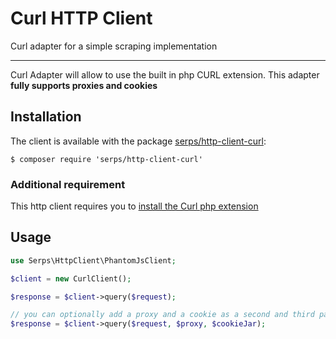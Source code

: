 Curl HTTP Client
================

Curl adapter for a simple scraping implementation

---

Curl Adapter will allow to use the built in php CURL extension. This adapter **fully supports proxies and cookies**

Installation
------------

The client is available with the package 
[serps/http-client-curl](https://packagist.org/packages/serps/http-client-curl): 

``$ composer require 'serps/http-client-curl'``

### Additional requirement

This http client requires you to [install the Curl php extension](http://php.net/manual/fr/curl.installation.php)

## Usage

```php
use Serps\HttpClient\PhantomJsClient;

$client = new CurlClient();

$response = $client->query($request);

// you can optionally add a proxy and a cookie as a second and third parameters
$response = $client->query($request, $proxy, $cookieJar);
```
